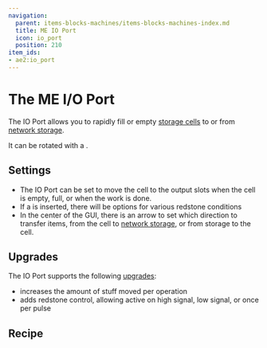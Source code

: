 ```yaml
---
navigation:
  parent: items-blocks-machines/items-blocks-machines-index.md
  title: ME IO Port
  icon: io_port
  position: 210
item_ids:
- ae2:io_port
---
```


# The ME I/O Port

<BlockImage id="io_port" p:powered="true" scale="8" />

The IO Port allows you to rapidly fill or empty [storage cells](../items-blocks-machines/storage_cells.md) to or from
[network storage](../ae2-mechanics/import-export-storage.md).

It can be rotated with a <ItemLink id="certus_quartz_wrench" />.

## Settings

*   The IO Port can be set to move the cell to the output slots when the cell is empty, full, or when the work is done.
*   If a <ItemLink id="redstone_card" /> is inserted, there will be options for various redstone conditions
*   In the center of the GUI, there is an arrow to set which direction to transfer items, from the cell to [network storage](../ae2-mechanics/import-export-storage.md),
    or from storage to the cell.

## Upgrades

The IO Port supports the following [upgrades](upgrade_cards.md):

*   <ItemLink id="speed_card" /> increases the amount of stuff moved per operation
*   <ItemLink id="redstone_card" /> adds redstone control, allowing active on high signal, low signal, or once per pulse

## Recipe

<RecipeFor id="io_port" />
